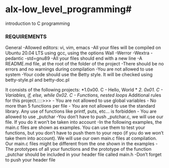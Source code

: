 # alx-low_level_programming#
introduction to C programming

### REQUIREMENTS ###
General
-Allowed editors: vi, vim, emacs
-All your files will be compiled on Ubuntu 20.04 LTS using gcc, using the options Wall -Werror -Wextra -pedantic -std=gnu89
-All your files should end with a new line
-A README.md file, at the root of the folder of the project
-There should be no errors and no warnings during compilation
-You are not allowed to use system
-Your code should use the Betty style. It will be checked using betty-style.pl and betty-doc.pl


It consists of the following projects:
*1.0x00. C - Hello, World *
*2. 0x01. C - Variables, if, else, while*
*0x02. C - Functions, nested loops*
        Additional rules for this project.::::>>>
       - You are not allowed to use global variables
       - No more than 5 functions per file
       - You are not allowed to use the standard library. Any use of functions like printf, puts, etc… is forbidden
       - You are allowed to use \_putchar
        -You don’t have to push \_putchar.c, we will use our file. If you do it won’t be taken into account
        -In the following examples, the main.c files are shown as examples. You can use them to test your functions, but you don’t have to push them to your repo (if you do we won’t take them into account). We will use our own main.c files at compilation. Our main.c files might be different from the one shown in the examples
       - The prototypes of all your functions and the prototype of the function \_putchar should be included in your header file called main.h
        -Don’t forget to push your header file
